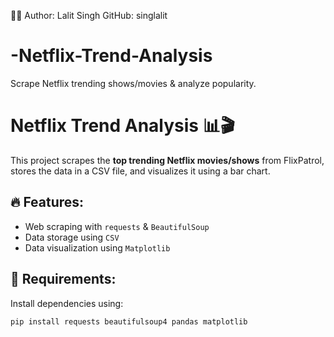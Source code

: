 👨‍💻 Author:
Lalit Singh
GitHub: singlalit
# -Netflix-Trend-Analysis
Scrape Netflix trending shows/movies &amp; analyze popularity.

# Netflix Trend Analysis 📊🎬

This project scrapes the **top trending Netflix movies/shows** from FlixPatrol, stores the data in a CSV file, and visualizes it using a bar chart.

## 🔥 Features:
- Web scraping with `requests` & `BeautifulSoup`
- Data storage using `CSV`
- Data visualization using `Matplotlib`

## 📌 Requirements:
Install dependencies using:
```sh
pip install requests beautifulsoup4 pandas matplotlib



